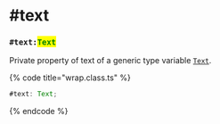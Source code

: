# #text

### `#text:`<mark style="color:green;">`Text`</mark>

Private property of text of a generic type variable [`Text`](../../generic-type-variables.md#wrap-less-than...-text-...greater-than).

{% code title="wrap.class.ts" %}
```typescript
#text: Text;
```
{% endcode %}
